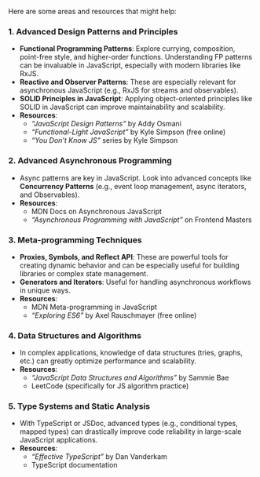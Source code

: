 
Here are some areas and resources that might help:

### 1. **Advanced Design Patterns and Principles**

- **Functional Programming Patterns**: Explore currying, composition, point-free style, and higher-order functions. Understanding FP patterns can be invaluable in JavaScript, especially with modern libraries like RxJS.
- **Reactive and Observer Patterns**: These are especially relevant for asynchronous JavaScript (e.g., RxJS for streams and observables).
- **SOLID Principles in JavaScript**: Applying object-oriented principles like SOLID in JavaScript can improve maintainability and scalability.
- **Resources**:
    - _“JavaScript Design Patterns”_ by Addy Osmani
    - _“Functional-Light JavaScript”_ by Kyle Simpson (free online)
    - _“You Don’t Know JS”_ series by Kyle Simpson

### 2. **Advanced Asynchronous Programming**

- Async patterns are key in JavaScript. Look into advanced concepts like **Concurrency Patterns** (e.g., event loop management, async iterators, and Observables).
- **Resources**:
    - MDN Docs on Asynchronous JavaScript
    - _“Asynchronous Programming with JavaScript”_ on Frontend Masters

### 3. **Meta-programming Techniques**

- **Proxies, Symbols, and Reflect API**: These are powerful tools for creating dynamic behavior and can be especially useful for building libraries or complex state management.
- **Generators and Iterators**: Useful for handling asynchronous workflows in unique ways.
- **Resources**:
    - MDN Meta-programming in JavaScript
    - _“Exploring ES6”_ by Axel Rauschmayer (free online)

### 4. **Data Structures and Algorithms**

- In complex applications, knowledge of data structures (tries, graphs, etc.) can greatly optimize performance and scalability.
- **Resources**:
    - _“JavaScript Data Structures and Algorithms”_ by Sammie Bae
    - LeetCode (specifically for JS algorithm practice)

### 5. **Type Systems and Static Analysis**

- With TypeScript or JSDoc, advanced types (e.g., conditional types, mapped types) can drastically improve code reliability in large-scale JavaScript applications.
- **Resources**:
    - _“Effective TypeScript”_ by Dan Vanderkam
    - TypeScript documentation